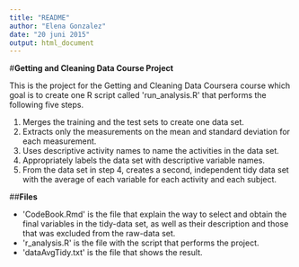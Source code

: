 ```yaml
---
title: "README"
author: "Elena Gonzalez"
date: "20 juni 2015"
output: html_document
---
```


#**Getting and Cleaning Data Course Project**

This is the project for the Getting and Cleaning Data Coursera course which goal is 
to create one R script called 'run_analysis.R' that performs the following five steps.

1. Merges the training and the test sets to create one data set.
2. Extracts only the measurements on the mean and standard deviation for each measurement.
3. Uses descriptive activity names to name the activities in the data set.
4. Appropriately labels the data set with descriptive variable names.
5. From the data set in step 4, creates a second, independent tidy data set with the average 
of each variable for each activity and each subject.

##**Files**

* 'CodeBook.Rmd' is the file that explain the way to select and obtain the final variables 
in the tidy-data set, as well as their description and those that was excluded from the 
raw-data set.
* 'r_analysis.R' is the file with the script that performs the project.
* 'dataAvgTidy.txt' is the file that shows the result.
